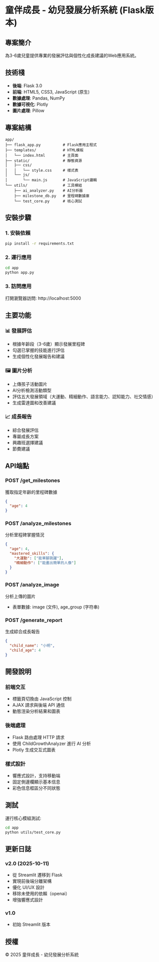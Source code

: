 # 童伴成長 - 幼兒發展分析系統 (Flask版本)

## 專案簡介
為3-6歲兒童提供專業的發展評估與個性化成長建議的Web應用系統。

## 技術棧
- **後端**: Flask 3.0
- **前端**: HTML5, CSS3, JavaScript (原生)
- **數據處理**: Pandas, NumPy
- **數據可視化**: Plotly
- **圖片處理**: Pillow

## 專案結構
```
app/
├── flask_app.py          # Flask應用主程式
├── templates/            # HTML模板
│   └── index.html        # 主頁面
├── static/               # 靜態資源
│   ├── css/
│   │   └── style.css     # 樣式表
│   └── js/
│       └── main.js       # JavaScript邏輯
└── utils/                # 工具模組
    ├── ai_analyzer.py    # AI分析器
    ├── milestone_db.py   # 里程碑數據庫
    └── test_core.py      # 核心測試
```

## 安裝步驟

### 1. 安裝依賴
```bash
pip install -r requirements.txt
```

### 2. 運行應用
```bash
cd app
python app.py
```

### 3. 訪問應用
打開瀏覽器訪問: http://localhost:5000

## 主要功能

### 📊 發展評估
- 根據年齡段（3-6歲）顯示發展里程碑
- 勾選已掌握的技能進行評估
- 生成個性化發展報告和建議

### 🖼️ 圖片分析
- 上傳孩子活動圖片
- AI分析檢測活動類型
- 評估五大發展領域（大運動、精細動作、語言能力、認知能力、社交情感）
- 生成雷達圖和改善建議

### 📈 成長報告
- 綜合發展評估
- 專屬成長方案
- 興趣班選擇建議
- 節費建議

## API端點

### POST /get_milestones
獲取指定年齡的里程碑數據
```json
{
  "age": 4
}
```

### POST /analyze_milestones
分析里程碑掌握情況
```json
{
  "age": 4,
  "mastered_skills": {
    "大運動": ["能單腳跳躍"],
    "精細動作": ["能畫出簡單的人像"]
  }
}
```

### POST /analyze_image
分析上傳的圖片
- 表單數據: image (文件), age_group (字符串)

### POST /generate_report
生成綜合成長報告
```json
{
  "child_name": "小明",
  "child_age": 4
}
```

## 開發說明

### 前端交互
- 標籤頁切換由 JavaScript 控制
- AJAX 請求與後端 API 通信
- 動態渲染分析結果和圖表

### 後端處理
- Flask 路由處理 HTTP 請求
- 使用 ChildGrowthAnalyzer 進行 AI 分析
- Plotly 生成交互式圖表

### 樣式設計
- 響應式設計，支持移動端
- 固定側邊欄顯示基本信息
- 彩色信息框區分不同狀態

## 測試

運行核心模組測試:
```bash
cd app
python utils/test_core.py
```

## 更新日誌

### v2.0 (2025-10-11)
- 從 Streamlit 遷移到 Flask
- 實現前後端分離架構
- 優化 UI/UX 設計
- 移除未使用的依賴（openai）
- 增強響應式設計

### v1.0
- 初始 Streamlit 版本

## 授權
© 2025 童伴成長 - 幼兒發展分析系統